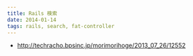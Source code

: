 ```yaml
---
title: Rails 検索
date: 2014-01-14
tags: rails, search, fat-controller
---
```


* <http://techracho.bpsinc.jp/morimorihoge/2013_07_26/12552>
